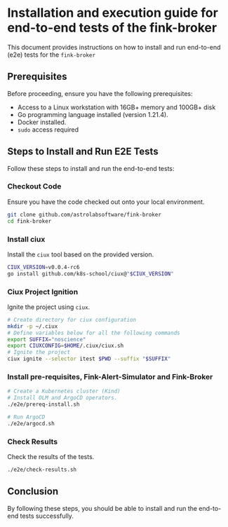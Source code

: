 # Installation and execution guide for end-to-end tests of the fink-broker

This document provides instructions on how to install and run end-to-end (e2e) tests for the `fink-broker`

## Prerequisites

Before proceeding, ensure you have the following prerequisites:

- Access to a Linux workstation with 16GB+ memory and 100GB+ disk
- Go programming language installed (version 1.21.4).
- Docker installed.
- `sudo` access required

## Steps to Install and Run E2E Tests

Follow these steps to install and run the end-to-end tests:

### Checkout Code

Ensure you have the code checked out onto your local environment.

```bash
git clone github.com/astrolabsoftware/fink-broker
cd fink-broker
```

### Install ciux

Install the `ciux` tool based on the provided version.

```bash
CIUX_VERSION=v0.0.4-rc6
go install github.com/k8s-school/ciux@"$CIUX_VERSION"
```

### Ciux Project Ignition

Ignite the project using `ciux`.

```bash
# Create directory for ciux configuration
mkdir -p ~/.ciux
# Define variables below for all the following commands
export SUFFIX="noscience"
export CIUXCONFIG=$HOME/.ciux/ciux.sh
# Ignite the project
ciux ignite --selector itest $PWD --suffix "$SUFFIX"
```

### Install pre-requisites, Fink-Alert-Simulator and Fink-Broker

```bash
# Create a Kubernetes cluster (Kind)
# Install OLM and ArgoCD operators.
./e2e/prereq-install.sh

# Run ArgoCD
./e2e/argocd.sh
```

### Check Results

Check the results of the tests.

```bash
./e2e/check-results.sh
```

## Conclusion

By following these steps, you should be able to install and run the end-to-end tests successfully.
